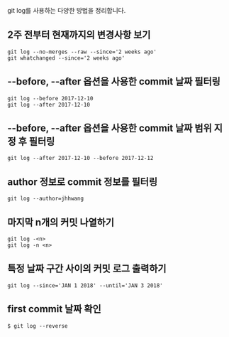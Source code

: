 git log를 사용하는 다양한 방법을 정리합니다.


## 2주 전부터 현재까지의 변경사항 보기
```
git log --no-merges --raw --since='2 weeks ago'
git whatchanged --since='2 weeks ago'
```

## --before, --after 옵션을 사용한 commit 날짜 필터링
```
git log --before 2017-12-10
git log --after 2017-12-10
```

## --before, --after 옵션을 사용한 commit 날짜 범위 지정 후 필터링
```
git log --after 2017-12-10 --before 2017-12-12
```

## author 정보로 commit 정보를 필터링
```
git log --author=jhhwang
```

## 마지막 n개의 커밋 나열하기
```
git log -<n>
git log -n <n>
```

## 특정 날짜 구간 사이의 커밋 로그 출력하기
```
git log --since='JAN 1 2018' --until='JAN 3 2018'
```

## first commit 날짜 확인
```
$ git log --reverse
```
